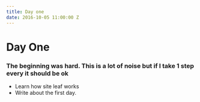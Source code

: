```yaml
---
title: Day one
date: 2016-10-05 11:00:00 Z
---
```


# Day One

### The beginning was hard. This is a lot of noise but if I take 1 step every it should be ok

* Learn how site leaf works
* Write about the first day.